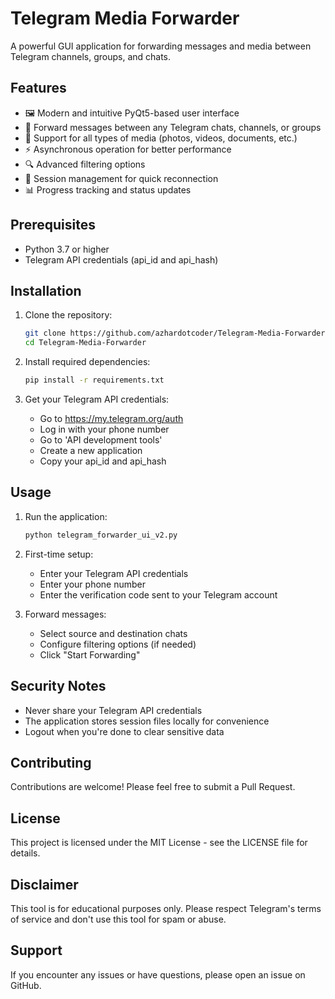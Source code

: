 # Telegram Media Forwarder

A powerful GUI application for forwarding messages and media between Telegram channels, groups, and chats.

## Features

- 🖼️ Modern and intuitive PyQt5-based user interface
- 🔄 Forward messages between any Telegram chats, channels, or groups
- 📁 Support for all types of media (photos, videos, documents, etc.)
- ⚡ Asynchronous operation for better performance
- 🔍 Advanced filtering options
- 💾 Session management for quick reconnection
- 📊 Progress tracking and status updates

## Prerequisites

- Python 3.7 or higher
- Telegram API credentials (api_id and api_hash)

## Installation

1. Clone the repository:

   ```bash
   git clone https://github.com/azhardotcoder/Telegram-Media-Forwarder.git
   cd Telegram-Media-Forwarder
   ```

2. Install required dependencies:

   ```bash
   pip install -r requirements.txt
   ```

3. Get your Telegram API credentials:
   - Go to https://my.telegram.org/auth
   - Log in with your phone number
   - Go to 'API development tools'
   - Create a new application
   - Copy your api_id and api_hash

## Usage

1. Run the application:

   ```bash
   python telegram_forwarder_ui_v2.py
   ```

2. First-time setup:
   - Enter your Telegram API credentials
   - Enter your phone number
   - Enter the verification code sent to your Telegram account

3. Forward messages:
   - Select source and destination chats
   - Configure filtering options (if needed)
   - Click "Start Forwarding"

## Security Notes

- Never share your Telegram API credentials
- The application stores session files locally for convenience
- Logout when you're done to clear sensitive data

## Contributing

Contributions are welcome! Please feel free to submit a Pull Request.

## License

This project is licensed under the MIT License - see the LICENSE file for details.

## Disclaimer

This tool is for educational purposes only. Please respect Telegram's terms of service and don't use this tool for spam or abuse.

## Support

If you encounter any issues or have questions, please open an issue on GitHub.
